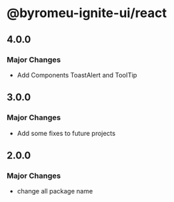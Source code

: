 # @byromeu-ignite-ui/react

## 4.0.0

### Major Changes

- Add Components ToastAlert and ToolTip

## 3.0.0

### Major Changes

- Add some fixes to future projects

## 2.0.0

### Major Changes

- change all package name

